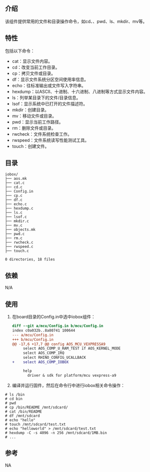 ## 介绍

该组件提供常用的文件和目录操作命令，如cd、、pwd、ls、mkdir、mv等。

## 特性

包括以下命令：

- cat：显示文件内容。
- cd：改变当前工作目录。
- cp：拷贝文件或目录。
- df：显示文件系统分区空间使用率信息。
- echo：往标准输出或文件写入字符串。
- hexdump：以ASCII、十进制、十六进制、八进制等方式显示文件内容。
- ls：列举某目录下的文件/目录信息。
- lsof：显示系统中已打开的文件描述符。
- mkdir：创建目录。
- mv：移动文件或目录。
- pwd：显示当前工作路径。
- rm：删除文件或目录。
- rwcheck：文件系统检查工作。
- rwspeed：文件系统读写性能测试工具。
- touch：创建文件。

## 目录

```shell
iobox/
├── aos.mk
├── cat.c
├── cd.c
├── Config.in
├── cp.c
├── df.c
├── echo.c
├── hexdump.c
├── ls.c
├── lsof.c
├── mkdir.c
├── mv.c
├── objects.mk
├── pwd.c
├── rm.c
├── rwcheck.c
├── rwspeed.c
├── touch.c

0 directories, 18 files
```

## 依赖

N/A

## 使用

1. 在board目录的Config.in中选中iobox组件：

   ```diff
   diff --git a/mcu/Config.in b/mcu/Config.in
   index c0a032b..8a80741 100644
   --- a/mcu/Config.in
   +++ b/mcu/Config.in
   @@ -17,6 +17,7 @@ config AOS_MCU_VEXPRESSA9
        select AOS_COMP_U_RAM_TEST if AOS_KERNEL_MODE
        select AOS_COMP_IRQ
        select RHINO_CONFIG_UCALLBACK
   +    select AOS_COMP_IOBOX

        help
          driver & sdk for platform/mcu vexpress-a9
   ```

2. 编译并运行固件，然后在命令行中进行iobox相关命令操作：

```shell
# ls /bin
# cd bin
# pwd
# cp /bin/README /mnt/sdcard/
# cat /bin/README
# df /mnt/sdcard
# echo "hello"
# touch /mnt/sdcard/test.txt
# echo "helloworld" > /mnt/sdcard/test.txt
# hexdump -C -s 4096 -n 256 /mnt/sdcard/1MB.bin
# ...
```

## 参考

NA
